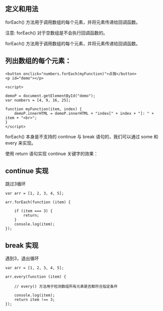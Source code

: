 ## 定义和用法 ##
forEach() 方法用于调用数组的每个元素，并将元素传递给回调函数。

注意: forEach() 对于空数组是不会执行回调函数的。

forEach() 方法用于调用数组的每个元素，并将元素传递给回调函数。

## 列出数组的每个元素： ##

    <button onclick="numbers.forEach(myFunction)">点我</button>
    <p id="demo"></p>
     
    <script>
    
	demoP = document.getElementById("demo");
    var numbers = [4, 9, 16, 25];
     
    function myFunction(item, index) {
    	demoP.innerHTML = demoP.innerHTML + "index[" + index + "]: " + item + "<br>"; 
    }
    </script>


forEach() 本身是不支持的 continue 与 break 语句的，我们可以通过 some 和 every 来实现。

使用 return 语句实现 continue 关键字的效果：

## continue 实现 ##

跳过3循环

    var arr = [1, 2, 3, 4, 5];
    
    arr.forEach(function (item) {

	    if (item === 3) {
	    	return;
	    }
	    console.log(item);
    });


## break 实现 ##

遇到3，退出循环

    var arr = [1, 2, 3, 4, 5];
    
    arr.every(function (item) {

		// every() 方法用于检测数组所有元素是否都符合指定条件

	    console.log(item);
	    return item !== 3;
    });
